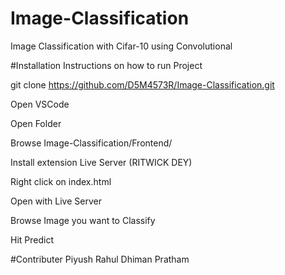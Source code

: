 # Image-Classification
Image Classification with Cifar-10 using Convolutional

#Installation
Instructions on how to run Project

git clone https://github.com/D5M4573R/Image-Classification.git

Open VSCode

Open Folder

Browse Image-Classification/Frontend/

Install extension Live Server (RITWICK DEY)

Right click on index.html

Open with Live Server 

Browse Image you want to Classify

Hit Predict

#Contributer
Piyush 
Rahul Dhiman
Pratham
